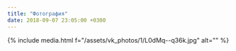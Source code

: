```yaml
---
title: "Фотография"
date: 2018-09-07 23:05:00 +0300
---
```



{% include media.html f="/assets/vk_photos/1/L0dMq--q36k.jpg" alt="" %}
